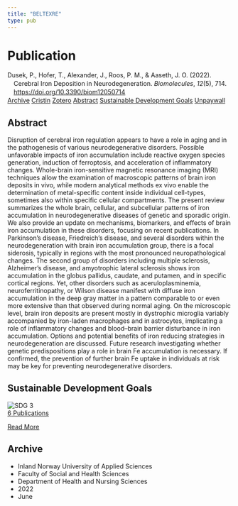 ```yaml
---
title: "BELTEXRE"
type: pub
---
```

<h1>Publication</h1>
<article id="csl-bib-container-BELTEXRE" class="csl-bib-container">
  <div class="csl-bib-body" style="line-height: 1.35; padding-left: 1em; text-indent:-1em;">
  <div class="csl-entry">Dusek, P., Hofer, T., Alexander, J., Roos, P. M., &amp; Aaseth, J. O. (2022). Cerebral Iron Deposition in Neurodegeneration. <i>Biomolecules</i>, <i>12</i>(5), 714. <a href="https://doi.org/10.3390/biom12050714">https://doi.org/10.3390/biom12050714</a></div>
</div>
  <div class="csl-bib-buttons">
    <a href="#taxonomy-article-BELTEXRE" class="csl-bib-button">Archive</a>
    <a href="https://app.cristin.no/results/show.jsf?id=2028777" alt="Cristin URL" class="csl-bib-button">Cristin</a>
    <a href="http://zotero.org/groups/5402882/items/BELTEXRE" alt="Zotero URL" class="csl-bib-button">Zotero</a>
    <a href="#abstract-article-BELTEXRE" class="csl-bib-button">Abstract</a>
    <a href="#sdg-article-BELTEXRE" class="csl-bib-button">Sustainable Development Goals</a>
    <a href="https://www.mdpi.com/2218-273X/12/5/714/pdf?version=1652785930" class="csl-bib-button">Unpaywall</a>
  </div>
  <div id="csl-bib-meta-container-BELTEXRE"></div>
</article>
<div id="csl-bib-meta-BELTEXRE" class="csl-bib-meta">
  <article id="abstract-article-BELTEXRE" class="abstract-article">
    <h1>Abstract</h1>
    Disruption of cerebral iron regulation appears to have a role in aging and in the pathogenesis of various neurodegenerative disorders. Possible unfavorable impacts of iron accumulation include reactive oxygen species generation, induction of ferroptosis, and acceleration of inflammatory changes. Whole-brain iron-sensitive magnetic resonance imaging (MRI) techniques allow the examination of macroscopic patterns of brain iron deposits in vivo, while modern analytical methods ex vivo enable the determination of metal-specific content inside individual cell-types, sometimes also within specific cellular compartments. The present review summarizes the whole brain, cellular, and subcellular patterns of iron accumulation in neurodegenerative diseases of genetic and sporadic origin. We also provide an update on mechanisms, biomarkers, and effects of brain iron accumulation in these disorders, focusing on recent publications. In Parkinson’s disease, Friedreich’s disease, and several disorders within the neurodegeneration with brain iron accumulation group, there is a focal siderosis, typically in regions with the most pronounced neuropathological changes. The second group of disorders including multiple sclerosis, Alzheimer’s disease, and amyotrophic lateral sclerosis shows iron accumulation in the globus pallidus, caudate, and putamen, and in specific cortical regions. Yet, other disorders such as aceruloplasminemia, neuroferritinopathy, or Wilson disease manifest with diffuse iron accumulation in the deep gray matter in a pattern comparable to or even more extensive than that observed during normal aging. On the microscopic level, brain iron deposits are present mostly in dystrophic microglia variably accompanied by iron-laden macrophages and in astrocytes, implicating a role of inflammatory changes and blood–brain barrier disturbance in iron accumulation. Options and potential benefits of iron reducing strategies in neurodegeneration are discussed. Future research investigating whether genetic predispositions play a role in brain Fe accumulation is necessary. If confirmed, the prevention of further brain Fe uptake in individuals at risk may be key for preventing neurodegenerative disorders.
  </article>
  <article id="sdg-article-BELTEXRE" class="sdg-article">
    <h1>Sustainable Development Goals</h1>
    <div class="sdg-container"><div id="sdg3" class="sdg"> <img src="{{< params subfolder >}}images/sdg/sdg03_en.png" class="image" alt="SDG 3"> <div class="sdg-overlay"> <a href="{{< params subfolder >}}en/archive/?sdg=3#archive" class="sdg-publication-count"><span>6</span> Publications</a> <p><a href="https://sdgs.un.org/goals/goal3" class="sdg-read-more">Read More</a></p> </div> </div></div>
  </article>
  <article id="taxonomy-article-BELTEXRE" class="taxonomy-article">
    <h1>Archive</h1>
    <ul>
      <li>Inland Norway University of Applied Sciences</li>
      <li>Faculty of Social and Health Sciences</li>
      <li>Department of Health and Nursing Sciences</li>
      <li>2022</li>
      <li>June</li>
    </ul>
  </article>
</div>
